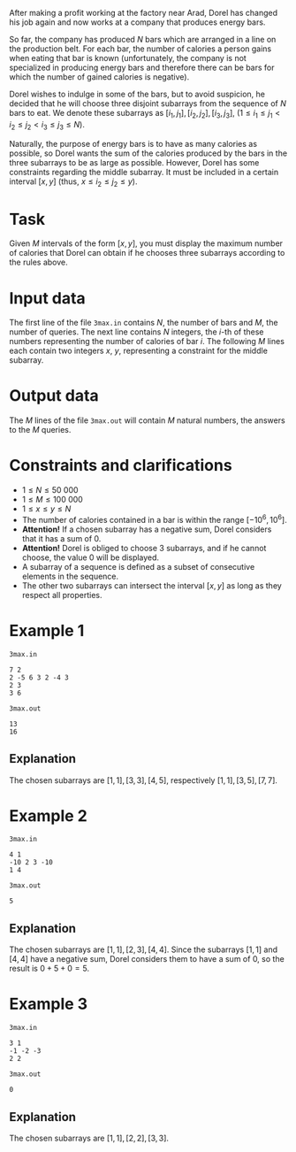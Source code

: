 After making a profit working at the factory near Arad, Dorel has changed his job again and now works at a company that produces energy bars.

So far, the company has produced $N$ bars which are arranged in a line on the production belt. For each bar, the number of calories a person gains when eating that bar is known (unfortunately, the company is not specialized in producing energy bars and therefore there can be bars for which the number of gained calories is negative).

Dorel wishes to indulge in some of the bars, but to avoid suspicion, he decided that he will choose three disjoint subarrays from the sequence of $N$ bars to eat. We denote these subarrays as $[i_1, j_1], [i_2, j_2], [i_3, j_3]$, $(1 \leq i_1 \leq j_1 < i_2 \leq j_2 < i_3 \leq j_3 \leq N)$.

Naturally, the purpose of energy bars is to have as many calories as possible, so Dorel wants the sum of the calories produced by the bars in the three subarrays to be as large as possible. However, Dorel has some constraints regarding the middle subarray. It must be included in a certain interval $[x, y]$ (thus, $x \leq i_2 \leq j_2 \leq y$).

# Task

Given $M$ intervals of the form $[x, y]$, you must display the maximum number of calories that Dorel can obtain if he chooses three subarrays according to the rules above.

# Input data

The first line of the file `3max.in` contains $N$, the number of bars and $M$, the number of queries. The next line contains $N$ integers, the $i$-th of these numbers representing the number of calories of bar $i$. The following $M$ lines each contain two integers $x$, $y$, representing a constraint for the middle subarray.

# Output data

The $M$ lines of the file `3max.out` will contain $M$ natural numbers, the answers to the $M$ queries.

# Constraints and clarifications

* $1 \leq N \leq 50\ 000$
* $1 \leq M \leq 100\ 000$
* $1 \leq x \leq y \leq N$
* The number of calories contained in a bar is within the range $[-10^6, 10^6]$.
* **Attention!** If a chosen subarray has a negative sum, Dorel considers that it has a sum of $0$.
* **Attention!** Dorel is obliged to choose 3 subarrays, and if he cannot choose, the value $0$ will be displayed.
* A subarray of a sequence is defined as a subset of consecutive elements in the sequence.
* The other two subarrays can intersect the interval $[x, y]$ as long as they respect all properties.

# Example 1

`3max.in`
```
7 2
2 -5 6 3 2 -4 3
2 3
3 6
```

`3max.out`
```
13
16
```

## Explanation

The chosen subarrays are $[1, 1], [3, 3], [4, 5]$, respectively $[1, 1], [3, 5], [7, 7]$.

# Example 2

`3max.in`
```
4 1
-10 2 3 -10
1 4
```

`3max.out`
```
5
```

## Explanation

The chosen subarrays are $[1, 1], [2, 3], [4, 4]$. Since the subarrays $[1, 1]$ and $[4, 4]$ have a negative sum, Dorel considers them to have a sum of $0$, so the result is $0 + 5 + 0 = 5$.

# Example 3

`3max.in`
```
3 1
-1 -2 -3
2 2
```

`3max.out`
```
0
```

## Explanation

The chosen subarrays are $[1, 1], [2, 2], [3, 3]$.